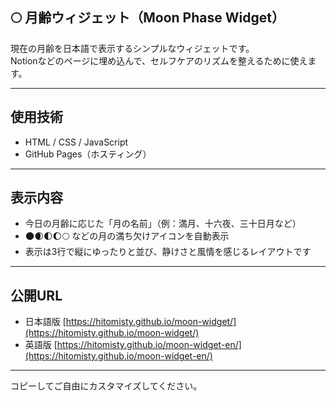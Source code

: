 ## 🌕 月齢ウィジェット（Moon Phase Widget）

現在の月齢を日本語で表示するシンプルなウィジェットです。  
Notionなどのページに埋め込んで、セルフケアのリズムを整えるために使えます。

---

## 使用技術

- HTML / CSS / JavaScript
- GitHub Pages（ホスティング）

---

## 表示内容

- 今日の月齢に応じた「月の名前」（例：満月、十六夜、三十日月など）
- 🌑🌒🌓🌔🌕 などの月の満ち欠けアイコンを自動表示
- 表示は3行で縦にゆったりと並び、静けさと風情を感じるレイアウトです

---

## 公開URL

- 日本語版 [https://hitomisty.github.io/moon-widget/](https://hitomisty.github.io/moon-widget/)
- 英語版 [https://hitomisty.github.io/moon-widget-en/](https://hitomisty.github.io/moon-widget-en/)

---

コピーしてご自由にカスタマイズしてください。

